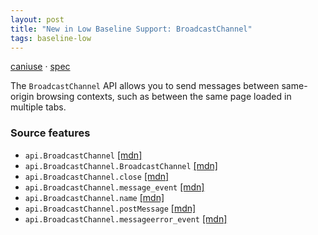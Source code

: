 ```yaml
---
layout: post
title: "New in Low Baseline Support: BroadcastChannel"
tags: baseline-low
---
```


[caniuse](https://caniuse.com/?search=broadcast-channel) · [spec](https://html.spec.whatwg.org/multipage/web-messaging.html#broadcasting-to-other-browsing-contexts)

The `BroadcastChannel` API allows you to send messages between same-origin browsing contexts, such as between the same page loaded in multiple tabs.

### Source features

- ``api.BroadcastChannel`` [[mdn]](https://developer.mozilla.org/en-US/search?q=api.BroadcastChannel)
- ``api.BroadcastChannel.BroadcastChannel`` [[mdn]](https://developer.mozilla.org/en-US/search?q=api.BroadcastChannel.BroadcastChannel)
- ``api.BroadcastChannel.close`` [[mdn]](https://developer.mozilla.org/en-US/search?q=api.BroadcastChannel.close)
- ``api.BroadcastChannel.message_event`` [[mdn]](https://developer.mozilla.org/en-US/search?q=api.BroadcastChannel.message_event)
- ``api.BroadcastChannel.name`` [[mdn]](https://developer.mozilla.org/en-US/search?q=api.BroadcastChannel.name)
- ``api.BroadcastChannel.postMessage`` [[mdn]](https://developer.mozilla.org/en-US/search?q=api.BroadcastChannel.postMessage)
- ``api.BroadcastChannel.messageerror_event`` [[mdn]](https://developer.mozilla.org/en-US/search?q=api.BroadcastChannel.messageerror_event)
